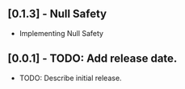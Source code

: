 ## [0.1.3] - Null Safety

-   Implementing Null Safety

## [0.0.1] - TODO: Add release date.

-   TODO: Describe initial release.

